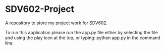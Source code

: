 # SDV602-Project
A repository to store my project work for SDV602.

To run this application please run the app.py file either by selecting the file and using the play icon at the top, or typing:
    python app.py 
in the command line.


